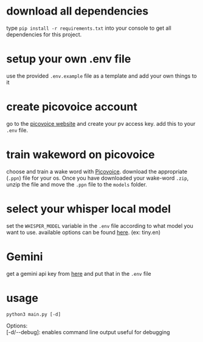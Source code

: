# download all dependencies
type `pip install -r requirements.txt` into your console to get all dependencies for this project.

# setup your own .env file
use the provided `.env.example` file as a template and add your own things to it

# create picovoice account
go to the [picovoice website](https://console.picovoice.ai/) and create your pv access key. add this to your `.env` file.

# train wakeword on picovoice
choose and train a wake word with [Picovoice](https://console.picovoice.ai/ppn). download the appropriate (`.ppn`) file for your os. Once you have downloaded your wake-word `.zip`, unzip the file and move the `.ppn` file to the `models` folder.

# select your whisper local model
set the `WHISPER_MODEL` variable in the `.env` file according to what model you want to use. available options can be found [here](https://github.com/openai/whisper/blob/main/model-card.md). (ex: tiny.en)

# Gemini
get a gemini api key from [here](https://ai.google.dev/gemini-api/docs) and put that in the `.env` file

# usage
```
python3 main.py [-d]
```
Options:   
[-d/--debug]: enables command line output useful for debugging